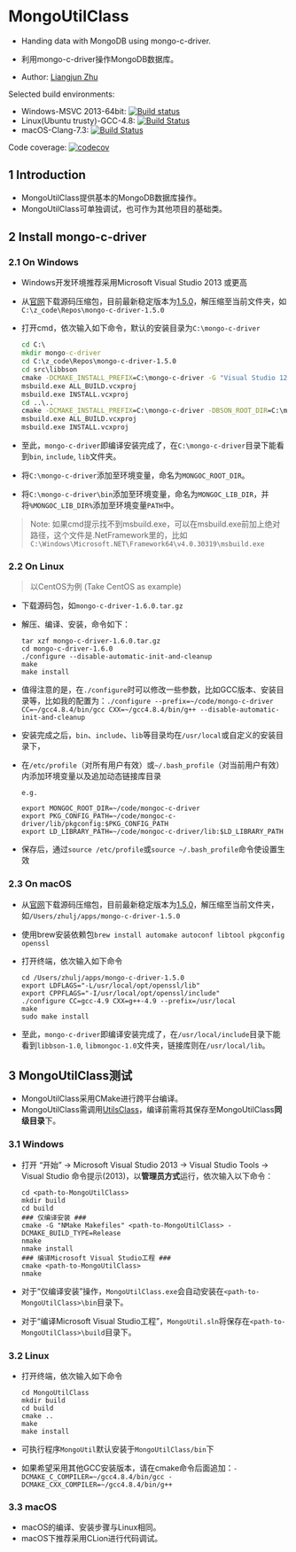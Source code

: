 # MongoUtilClass

+ Handing data with MongoDB using mongo-c-driver.

+ 利用mongo-c-driver操作MongoDB数据库。

+ Author: [Liangjun Zhu](http://zhulj.net)

Selected build environments:

+ Windows-MSVC 2013-64bit: [![Build status](https://ci.appveyor.com/api/projects/status/b3eu2hfca1mte3ta?svg=true)](https://ci.appveyor.com/project/lreis-2415/mongoutilclass)
+ Linux(Ubuntu trusty)-GCC-4.8: [![Build Status](http://badges.herokuapp.com/travis/lreis2415/MongoUtilClass?branch=master&env=BUILD_NAME=linux_gcc48&label=linux_gcc48)](https://travis-ci.org/lreis2415/MongoUtilClass)
+ macOS-Clang-7.3: [![Build Status](http://badges.herokuapp.com/travis/lreis2415/MongoUtilClass?branch=master&env=BUILD_NAME=osx_xcode&label=osx_clang)](https://travis-ci.org/lreis2415/MongoUtilClass)

Code coverage: [![codecov](https://codecov.io/gh/lreis2415/MongoUtilClass/branch/master/graph/badge.svg)](https://codecov.io/gh/lreis2415/MongoUtilClass)

## 1 Introduction
+ MongoUtilClass提供基本的MongoDB数据库操作。
+ MongoUtilClass可单独调试，也可作为其他项目的基础类。

## 2 Install mongo-c-driver

### 2.1 On Windows
+ Windows开发环境推荐采用Microsoft Visual Studio 2013 或更高
+ 从[官网](http://mongoc.org/ "mongo-c-driver-download")下载源码压缩包，目前最新稳定版本为[1.5.0](https://github.com/mongodb/mongo-c-driver/releases/download/1.5.0/mongo-c-driver-1.5.0.tar.gz "mongo-c-driver-1.5.0")，解压缩至当前文件夹，如`C:\z_code\Repos\mongo-c-driver-1.5.0`
+ 打开cmd，依次输入如下命令，默认的安装目录为`C:\mongo-c-driver`

	```bat
	cd C:\
	mkdir mongo-c-driver
	cd C:\z_code\Repos\mongo-c-driver-1.5.0
	cd src\libbson
	cmake -DCMAKE_INSTALL_PREFIX=C:\mongo-c-driver -G "Visual Studio 12 2012 Win64"
	msbuild.exe ALL_BUILD.vcxproj
	msbuild.exe INSTALL.vcxproj
	cd ..\..
	cmake -DCMAKE_INSTALL_PREFIX=C:\mongo-c-driver -DBSON_ROOT_DIR=C:\mongo-c-driver -G "Visual Studio 12 2012 Win64"
	msbuild.exe ALL_BUILD.vcxproj
	msbuild.exe INSTALL.vcxproj
	```

+ 至此，`mongo-c-driver`即编译安装完成了，在`C:\mongo-c-driver`目录下能看到`bin`, `include`, `lib`文件夹。
+ 将`C:\mongo-c-driver`添加至环境变量，命名为`MONGOC_ROOT_DIR`。
+ 将`C:\mongo-c-driver\bin`添加至环境变量，命名为`MONGOC_LIB_DIR`，并将`%MONGOC_LIB_DIR%`添加至环境变量`PATH`中。

> Note: 如果cmd提示找不到msbuild.exe，可以在msbuild.exe前加上绝对路径，这个文件是.NetFramework里的，比如`C:\Windows\Microsoft.NET\Framework64\v4.0.30319\msbuild.exe`

### 2.2 On Linux

> 以CentOS为例 (Take CentOS as example)

+ 下载源码包，如`mongo-c-driver-1.6.0.tar.gz`
+ 解压、编译、安装，命令如下：

	```shell
	tar xzf mongo-c-driver-1.6.0.tar.gz
	cd mongo-c-driver-1.6.0
	./configure --disable-automatic-init-and-cleanup
	make
	make install
	```

+ 值得注意的是，在`./configure`时可以修改一些参数，比如GCC版本、安装目录等，比如我的配置为：`./configure --prefix=~/code/mongo-c-driver CC=~/gcc4.8.4/bin/gcc CXX=~/gcc4.8.4/bin/g++ --disable-automatic-init-and-cleanup`
+ 安装完成之后，`bin`、`include`、`lib`等目录均在`/usr/local`或自定义的安装目录下，
+ 在`/etc/profile`（对所有用户有效）或`~/.bash_profile`（对当前用户有效）内添加环境变量以及追加动态链接库目录

	```shell
	e.g.
	
	export MONGOC_ROOT_DIR=~/code/mongoc-c-driver
	export PKG_CONFIG_PATH=~/code/mongoc-c-driver/lib/pkgconfig:$PKG_CONFIG_PATH
	export LD_LIBRARY_PATH=~/code/mongoc-c-driver/lib:$LD_LIBRARY_PATH
	```

+ 保存后，通过`source /etc/profile`或`source ~/.bash_profile`命令使设置生效


### 2.3 On macOS
+ 从[官网](http://mongoc.org/ "mongo-c-driver-download")下载源码压缩包，目前最新稳定版本为[1.5.0](https://github.com/mongodb/mongo-c-driver/releases/download/1.5.0/mongo-c-driver-1.5.0.tar.gz "mongo-c-driver-1.5.0")，解压缩至当前文件夹，如`/Users/zhulj/apps/mongo-c-driver-1.5.0`
+ 使用brew安装依赖包`brew install automake autoconf libtool pkgconfig openssl`
+ 打开终端，依次输入如下命令
	```shell
	cd /Users/zhulj/apps/mongo-c-driver-1.5.0
	export LDFLAGS="-L/usr/local/opt/openssl/lib"
	export CPPFLAGS="-I/usr/local/opt/openssl/include"
	./configure CC=gcc-4.9 CXX=g++-4.9 --prefix=/usr/local
	make
	sudo make install
	```

+ 至此，`mongo-c-driver`即编译安装完成了，在`/usr/local/include`目录下能看到`libbson-1.0`, `libmongoc-1.0`文件夹，链接库则在`/usr/local/lib`。

## 3 MongoUtilClass测试
+ MongoUtilClass采用CMake进行跨平台编译。
+ MongoUtilClass需调用[UtilsClass](https://github.com/lreis2415/UtilsClass)，编译前需将其保存至MongoUtilClass**同级目录**下。

### 3.1 Windows
+ 打开 “开始” -> Microsoft Visual Studio 2013 -> Visual Studio Tools -> Visual Studio 命令提示(2013)，以**管理员方式**运行，依次输入以下命令：
	
	```shell
	cd <path-to-MongoUtilClass>
	mkdir build
	cd build
	### 仅编译安装 ###
	cmake -G "NMake Makefiles" <path-to-MongoUtilClass> -DCMAKE_BUILD_TYPE=Release
	nmake
	nmake install
	### 编译Microsoft Visual Studio工程 ###
	cmake <path-to-MongoUtilClass>
	nmake
	```

+ 对于“仅编译安装”操作，`MongoUtilClass.exe`会自动安装在`<path-to-MongoUtilClass>\bin`目录下。
+ 对于“编译Microsoft Visual Studio工程”，`MongoUtil.sln`将保存在`<path-to-MongoUtilClass>\build`目录下。

### 3.2 Linux
+ 打开终端，依次输入如下命令

	```shell
	cd MongoUtilClass
	mkdir build
	cd build
	cmake ..
	make
	make install
	```
+ 可执行程序`MongoUtil`默认安装于`MongoUtilClass/bin`下
+ 如果希望采用其他GCC安装版本，请在cmake命令后面追加：`-DCMAKE_C_COMPILER=~/gcc4.8.4/bin/gcc -DCMAKE_CXX_COMPILER=~/gcc4.8.4/bin/g++`

### 3.3 macOS

+ macOS的编译、安装步骤与Linux相同。
+ macOS下推荐采用CLion进行代码调试。
